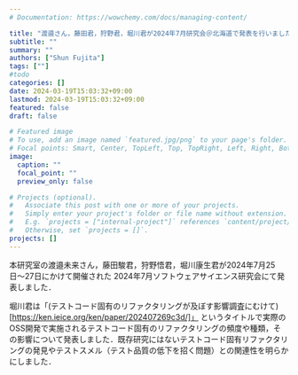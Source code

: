 ```yaml
---
# Documentation: https://wowchemy.com/docs/managing-content/

title: "渡邉さん，藤田君，狩野君，堀川君が2024年7月研究会＠北海道で発表を行いました"
subtitle: ""
summary: ""
authors: ["Shun Fujita"]
tags: [""]
#todo
categories: []
date: 2024-03-19T15:03:32+09:00
lastmod: 2024-03-19T15:03:32+09:00
featured: false
draft: false

# Featured image
# To use, add an image named `featured.jpg/png` to your page's folder.
# Focal points: Smart, Center, TopLeft, Top, TopRight, Left, Right, BottomLeft, Bottom, BottomRight.
image:
  caption: ""
  focal_point: ""
  preview_only: false

# Projects (optional).
#   Associate this post with one or more of your projects.
#   Simply enter your project's folder or file name without extension.
#   E.g. `projects = ["internal-project"]` references `content/project/deep-learning/index.md`.
#   Otherwise, set `projects = []`.
projects: []
---
```

本研究室の渡邉未来さん，藤田駿君，狩野悟君，堀川康生君が2024年7月25日〜27日にかけて開催された 2024年7月ソフトウェアサイエンス研究会にて発表しました．

堀川君は「(テストコード固有のリファクタリングが及ぼす影響調査にむけて)[https://ken.ieice.org/ken/paper/202407269c3d/]」 というタイトルで実際のOSS開発で実施されるテストコード固有のリファクタリングの頻度や種類，その影響について発表しました．既存研究にはないテストコード固有リファクタリングの発見やテストスメル（テスト品質の低下を招く問題）との関連性を明らかにしました．


